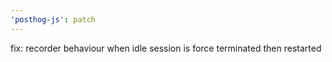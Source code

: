 ```yaml
---
'posthog-js': patch
---
```


fix: recorder behaviour when idle session is force terminated then restarted

